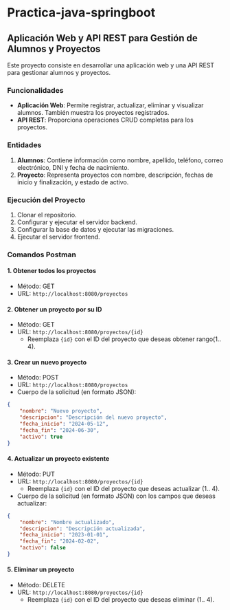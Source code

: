 # Practica-java-springboot

## Aplicación Web y API REST para Gestión de Alumnos y Proyectos

Este proyecto consiste en desarrollar una aplicación web y una API REST para gestionar alumnos y proyectos.

### Funcionalidades

- **Aplicación Web**: Permite registrar, actualizar, eliminar y visualizar alumnos. También muestra los proyectos registrados.
- **API REST**: Proporciona operaciones CRUD completas para los proyectos.

### Entidades

1. **Alumnos**: Contiene información como nombre, apellido, teléfono, correo electrónico, DNI y fecha de nacimiento.
2. **Proyecto**: Representa proyectos con nombre, descripción, fechas de inicio y finalización, y estado de activo.

### Ejecución del Proyecto

1. Clonar el repositorio.
2. Configurar y ejecutar el servidor backend.
3. Configurar la base de datos y ejecutar las migraciones.
4. Ejecutar el servidor frontend.

### Comandos Postman

#### 1. Obtener todos los proyectos

- Método: GET
- URL: `http://localhost:8080/proyectos`

#### 2. Obtener un proyecto por su ID

- Método: GET
- URL: `http://localhost:8080/proyectos/{id}`
  - Reemplaza `{id}` con el ID del proyecto que deseas obtener rango(1.. 4).

#### 3. Crear un nuevo proyecto

- Método: POST
- URL: `http://localhost:8080/proyectos`
- Cuerpo de la solicitud (en formato JSON):

```json
{
    "nombre": "Nuevo proyecto",
    "descripcion": "Descripción del nuevo proyecto",
    "fecha_inicio": "2024-05-12",
    "fecha_fin": "2024-06-30",
    "activo": true
}
```

#### 4. Actualizar un proyecto existente

- Método: PUT
- URL: `http://localhost:8080/proyectos/{id}`
  - Reemplaza `{id}` con el ID del proyecto que deseas actualizar (1.. 4).
- Cuerpo de la solicitud (en formato JSON) con los campos que deseas actualizar:

```json
{
    "nombre": "Nombre actualizado",
    "descripcion": "Descripción actualizada",
    "fecha_inicio": "2023-01-01",
    "fecha_fin": "2024-02-02",
    "activo": false
}
```

#### 5. Eliminar un proyecto

- Método: DELETE
- URL: `http://localhost:8080/proyectos/{id}`
  - Reemplaza `{id}` con el ID del proyecto que deseas eliminar (1.. 4).
